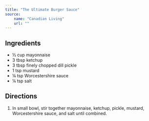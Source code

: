 ```yaml
---
title: "The Ultimate Burger Sauce"
source:
    name: "Canadian Living"
    url: ""
---
```


## Ingredients

-   ½ cup mayonnaise
-   3 tbsp ketchup
-   3 tbsp finely chopped dill pickle
-   1 tsp mustard
-   ¼ tsp Worcestershire sauce
-   ¼ tsp salt

## Directions

1. In small bowl, stir together mayonnaise, ketchup, pickle, mustard, Worcestershire sauce, and salt until combined.
